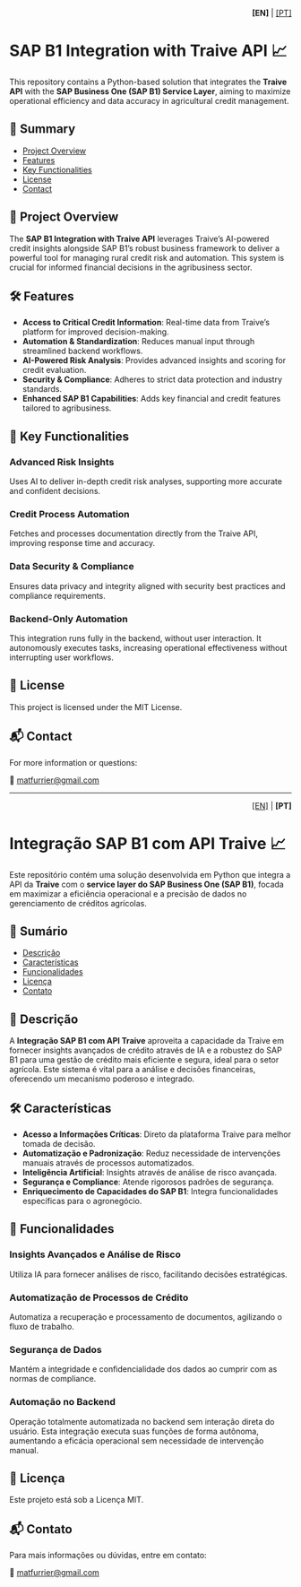 <p align="right">
  <b>[EN]</b> | <a href="#pt-versão-em-português">[PT]</a>
</p>

# SAP B1 Integration with Traive API 📈

This repository contains a Python-based solution that integrates the **Traive API** with the **SAP Business One (SAP B1) Service Layer**, aiming to maximize operational efficiency and data accuracy in agricultural credit management.

## 📝 Summary

- [Project Overview](#project-overview)
- [Features](#features)
- [Key Functionalities](#key-functionalities)
- [License](#license)
- [Contact](#contact)

## 📖 Project Overview

The **SAP B1 Integration with Traive API** leverages Traive’s AI-powered credit insights alongside SAP B1’s robust business framework to deliver a powerful tool for managing rural credit risk and automation. This system is crucial for informed financial decisions in the agribusiness sector.

## 🛠 Features

- **Access to Critical Credit Information**: Real-time data from Traive’s platform for improved decision-making.
- **Automation & Standardization**: Reduces manual input through streamlined backend workflows.
- **AI-Powered Risk Analysis**: Provides advanced insights and scoring for credit evaluation.
- **Security & Compliance**: Adheres to strict data protection and industry standards.
- **Enhanced SAP B1 Capabilities**: Adds key financial and credit features tailored to agribusiness.

## 🌟 Key Functionalities

### Advanced Risk Insights
Uses AI to deliver in-depth credit risk analyses, supporting more accurate and confident decisions.

### Credit Process Automation
Fetches and processes documentation directly from the Traive API, improving response time and accuracy.

### Data Security & Compliance
Ensures data privacy and integrity aligned with security best practices and compliance requirements.

### Backend-Only Automation
This integration runs fully in the backend, without user interaction. It autonomously executes tasks, increasing operational effectiveness without interrupting user workflows.

## 📄 License

This project is licensed under the MIT License.

## 📬 Contact

For more information or questions:

📧 [matfurrier@gmail.com](mailto:matfurrier@gmail.com)

---

<a id="pt-versão-em-português"></a>
<p align="right">
  <a href="#">[EN]</a> | <b>[PT]</b>
</p>

# Integração SAP B1 com API Traive 📈

Este repositório contém uma solução desenvolvida em Python que integra a API da **Traive** com o **service layer do SAP Business One (SAP B1)**, focada em maximizar a eficiência operacional e a precisão de dados no gerenciamento de créditos agrícolas.

## 📝 Sumário

- [Descrição](#descrição)
- [Características](#características)
- [Funcionalidades](#funcionalidades)
- [Licença](#licença)
- [Contato](#contato)

## 📖 Descrição

A **Integração SAP B1 com API Traive** aproveita a capacidade da Traive em fornecer insights avançados de crédito através de IA e a robustez do SAP B1 para uma gestão de crédito mais eficiente e segura, ideal para o setor agrícola. Este sistema é vital para a análise e decisões financeiras, oferecendo um mecanismo poderoso e integrado.

## 🛠 Características

- **Acesso a Informações Críticas**: Direto da plataforma Traive para melhor tomada de decisão.
- **Automatização e Padronização**: Reduz necessidade de intervenções manuais através de processos automatizados.
- **Inteligência Artificial**: Insights através de análise de risco avançada.
- **Segurança e Compliance**: Atende rigorosos padrões de segurança.
- **Enriquecimento de Capacidades do SAP B1**: Integra funcionalidades específicas para o agronegócio.

## 🌟 Funcionalidades

### Insights Avançados e Análise de Risco
Utiliza IA para fornecer análises de risco, facilitando decisões estratégicas.

### Automatização de Processos de Crédito
Automatiza a recuperação e processamento de documentos, agilizando o fluxo de trabalho.

### Segurança de Dados
Mantém a integridade e confidencialidade dos dados ao cumprir com as normas de compliance.

### Automação no Backend
Operação totalmente automatizada no backend sem interação direta do usuário. Esta integração executa suas funções de forma autônoma, aumentando a eficácia operacional sem necessidade de intervenção manual.

## 📄 Licença

Este projeto está sob a Licença MIT.

## 📬 Contato

Para mais informações ou dúvidas, entre em contato:

📧 [matfurrier@gmail.com](mailto:matfurrier@gmail.com)
